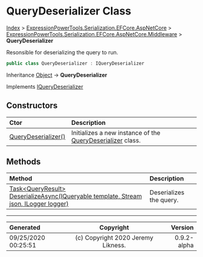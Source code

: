 ﻿# QueryDeserializer Class

[Index](../index.md) > [ExpressionPowerTools.Serialization.EFCore.AspNetCore](ExpressionPowerTools.Serialization.EFCore.AspNetCore.a.md) > [ExpressionPowerTools.Serialization.EFCore.AspNetCore.Middleware](ExpressionPowerTools.Serialization.EFCore.AspNetCore.Middleware.n.md) > **QueryDeserializer**

Resonsible for deserializing the query to run.

```csharp
public class QueryDeserializer : IQueryDeserializer
```

Inheritance [Object](https://docs.microsoft.com/dotnet/api/system.object) → **QueryDeserializer**

Implements  [IQueryDeserializer](ExpressionPowerTools.Serialization.EFCore.AspNetCore.Signatures.IQueryDeserializer.i.md) 

## Constructors

| Ctor | Description |
| :-- | :-- |
| [QueryDeserializer()](ExpressionPowerTools.Serialization.EFCore.AspNetCore.Middleware.QueryDeserializer.ctor.md#querydeserializer) | Initializes a new instance of the [QueryDeserializer](ExpressionPowerTools.Serialization.EFCore.AspNetCore.Middleware.QueryDeserializer.cs.md) class. |
## Methods

| Method | Description |
| :-- | :-- |
| [Task&lt;QueryResult> DeserializeAsync(IQueryable template, Stream json, ILogger logger)](ExpressionPowerTools.Serialization.EFCore.AspNetCore.Middleware.QueryDeserializer.DeserializeAsync.m.md) | Deserializes the query. |

---

| Generated | Copyright | Version |
| :-- | :-: | --: |
| 09/25/2020 00:25:51 | (c) Copyright 2020 Jeremy Likness. | 0.9.2-alpha |

